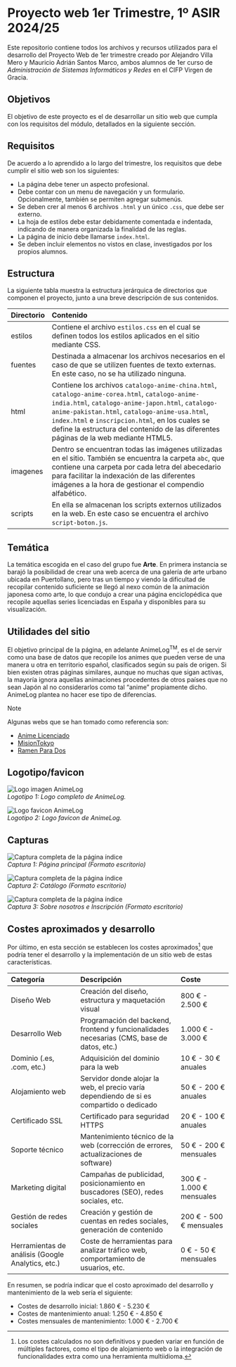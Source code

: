 # Proyecto web 1er Trimestre, 1º ASIR 2024/25

Este repositorio contiene todos los archivos y recursos utilizados para el desarrollo del Proyecto Web de 1er trimestre creado por Alejandro Villa Mero y Mauricio Adrián Santos Marco, ambos alumnos de 1er curso de _Administración de Sistemas Informáticos y Redes_ en el CIFP Virgen de Gracia.

## Objetivos

El objetivo de este proyecto es el de desarrollar un sitio web que cumpla con los requisitos del módulo, detallados en la siguiente sección.

## Requisitos

De acuerdo a lo aprendido a lo largo del trimestre, los requisitos que debe cumplir el sitio web son los siguientes:

* La página debe tener un aspecto profesional.
* Debe contar con un menu de navegación y un formulario. Opcionalmente, también se permiten agregar submenús. 
* Se deben crer al menos 6 archivos `.html` y un único `.css`, que debe ser externo.
* La hoja de estilos debe estar debidamente comentada e indentada, indicando de manera organizada la finalidad de las reglas.
* La página de inicio debe llamarse `index.html`.
* Se deben incluir elementos no vistos en clase, investigados por los propios alumnos.

## Estructura

La siguiente tabla muestra la estructura jerárquica de directorios que componen el proyecto, junto a una breve descripción de sus contenidos.

| Directorio | Contenido |
|:-----------|:----------|
| estilos | Contiene el archivo `estilos.css` en el cual se definen todos los estilos aplicados en el sitio mediante CSS. |
| fuentes | Destinada a almacenar los archivos necesarios en el caso de que se utilizen fuentes de texto externas. En este caso, no se ha utilizado ninguna. |
| html | Contiene los archivos `catalogo-anime-china.html`, `catalogo-anime-corea.html`, `catalogo-anime-india.html`, `catalogo-anime-japon.html`, `catalogo-anime-pakistan.html`, `catalogo-anime-usa.html`, `index.html` e `inscripcion.html`, en los cuales se define la estructura del contenido de las diferentes páginas de la web mediante HTML5. |
| imagenes | Dentro se encuentran todas las imágenes utilizadas en el sitio. También se encuentra la carpeta `abc`, que contiene una carpeta por cada letra del abecedario para facilitar la indexación de las diferentes imágenes a la hora de gestionar el compendio alfabético. |
| scripts | En ella se almacenan los scripts externos utilizados en la web. En este caso se encuentra el archivo `script-boton.js`.

## Temática

La temática escogida en el caso del grupo fue **Arte**. En primera instancia se barajó la posibilidad de crear una web acerca de una galería de arte urbano ubicada en Puertollano, pero tras un tiempo y viendo la dificultad de recopilar contenido suficiente se llegó al nexo común de la animación japonesa como arte, lo que condujo a crear una página enciclopédica que recopile aquellas series licenciadas en España y disponibles para su visualización.

## Utilidades del sitio

El objetivo principal de la página, en adelante AnimeLog<sup>TM</sup>, es el de servir como una base de datos que recopile los animes que pueden verse de una manera u otra en territorio español, clasificados según su país de origen. Si bien existen otras páginas similares, aunque no muchas que sigan activas, la mayoría ignora aquellas animaciones procedentes de otros países que no sean Japón al no considerarlos como tal “anime” propiamente dicho. AnimeLog plantea no hacer ese tipo de diferencias.

>[!NOTE]
>Algunas webs que se han tomado como referencia son:  
>* [Anime Licenciado](https://www.animelicenciado.es/)
>* [MisionTokyo](http://misiontokyo.com/)
>* [Ramen Para Dos](https://ramenparados.com/)

## Logotipo/favicon

![Logo imagen AnimeLog](imagenes/logotipo-transparente-negro.png)  
_Logotipo 1: Logo completo de AnimeLog._

![Logo favicon AnimeLog](imagenes/favicon-animelog.png)  
_Logotipo 2: Logo favicon de AnimeLog._

## Capturas

![Captura completa de la página índice](captura-indice.png)  
_Captura 1: Página principal (Formato escritorio)_


![Captura completa de la página índice](captura-catalogo.png)  
_Captura 2: Catálogo (Formato escritorio)_


![Captura completa de la página índice](captura-nosotros-inscripcion.png)  
_Captura 3: Sobre nosotros e Inscripción (Formato escritorio)_

## Costes aproximados y desarrollo

Por último, en esta sección se establecen los costes aproximados[^1] que podría tener el desarrollo y la implementación de un sitio web de estas características.

| Categoría | Descripción | Coste |
|:----------|:------------|:------|
| Diseño Web | Creación del diseño, estructura y maquetación visual | 800 € - 2.500 € |
| Desarrollo Web | Programación del backend, frontend y funcionalidades necesarias (CMS, base de datos, etc.) | 1.000 € - 3.000 € |
| Dominio (.es, .com, etc.) |	Adquisición del dominio para la web |	10 € - 30 € anuales |
| Alojamiento web	| Servidor donde alojar la web, el precio varía dependiendo de si es compartido o dedicado | 50 € - 200 € anuales |
| Certificado SSL	| Certificado para seguridad HTTPS | 20 € - 100 € anuales |
| Soporte técnico	| Mantenimiento técnico de la web (corrección de errores, actualizaciones de software) | 50 € - 200 € mensuales |
| Marketing digital	| Campañas de publicidad, posicionamiento en buscadores (SEO), redes sociales, etc. |	300 € - 1.000 € mensuales |
| Gestión de redes sociales	| Creación y gestión de cuentas en redes sociales, generación de contenido | 200 € - 500 € mensuales |
| Herramientas de análisis (Google Analytics, etc.)	| Coste de herramientas para analizar tráfico web, comportamiento de usuarios, etc.	| 0 € - 50 € mensuales |

En resumen, se podría indicar que el costo aproximado del desarrollo y mantenimiento de la web sería el siguiente:
* Costes de desarrollo inicial: 1.860 € - 5.230 €
* Costes de mantenimiento anual: 1.250 € - 4.850 €
* Costes mensuales de mantenimiento: 1.000 € - 2.700 €

[^1]: Los costes calculados no son definitivos y pueden variar en función de múltiples factores, como el tipo de alojamiento web o la integración de funcionalidades extra como una herramienta multiidioma.
